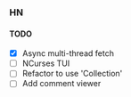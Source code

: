 ### HN

#### TODO
- [x] Async multi-thread fetch  
- [ ] NCurses TUI  
- [ ] Refactor to use 'Collection'  
- [ ] Add comment viewer  
